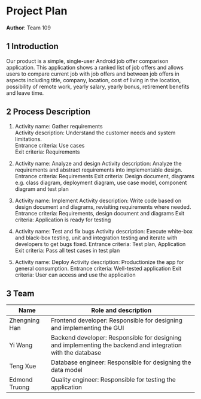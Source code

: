 # Project Plan

**Author**: Team 109

## 1 Introduction
Our product is a simple, single-user Android job offer comparison application. This application shows a ranked list of job offers and allows users to compare current job with job offers and between job offers in aspects including title, company, location, cost of living in the location, possibility of remote work, yearly salary, yearly bonus, retirement benefits and leave time.


## 2 Process Description

1. Activity name: Gather requirements\
Activity description: Understand the customer needs and system limitations.\
Entrance criteria: Use cases\
Exit criteria: Requirements

1. Activity name: Analyze and design
Activity description: Analyze the requirements and abstract requirements into implementable design.
Entrance criteria: Requirements
Exit criteria: Design document, diagrams e.g. class diagram, deployment diagram, use case model, component diagram and test plan

1. Activity name: Implement
Activity description: Write code based on design document and diagrams, revisiting requirements where needed.
Entrance criteria: Requirements, design document and diagrams
Exit criteria: Application is ready for testing

1. Activity name: Test and fix bugs
Activity description: Execute white-box and black-box testing, unit and integration testing and iterate with developers to get bugs fixed.
Entrance criteria: Test plan, Application
Exit criteria: Pass all test cases in test plan

1. Activity name: Deploy
Activity description: Productionize the app for general consumption.
Entrance criteria: Well-tested application
Exit criteria: User can access and use the application

## 3 Team

| Name      | Role and description |
| ----------- | ----------- |
| Zhengning Han      | Frontend developer: Responsible for designing and implementing the GUI |
| Yi Wang   | Backend developer: Responsible for designing and implementing the backend and integration with the database |
| Teng Xue | Database engineer: Responsible for designing the data model |
| Edmond Truong | Quality engineer: Responsible for testing the application |